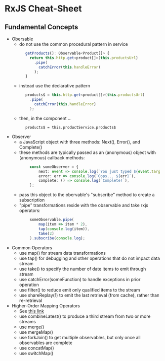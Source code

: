 # RxJS Cheat-Sheet

## Fundamental Concepts

- Obersable
  - do not use the common procedural pattern in service
  ```typescript
        getProducts(): Observable<Product[]> {
          return this.http.get<product[]>(this.productsUrl)
            .pipe(
              catchError(this.handleError)
            );
        }
  ```
  - instead use the declarative pattern
  ```typescript
        products$ = this.http.get<product[]>(this.productsUrl)
          .pipe(
            catchError(this.handleError)
          );
  ```    
  - then, in the component ...
  ```typyescript
        products$ = this.productService.products$
  ```
- Observer
  - a JavaScript object with three methods: Next(), Error(), and Complete()
  - these methods are typically passed as an (anonymous) object with (anonymous) callback methods:
  ```typescript
          const someObserver = {
              next: event => console.log(`You just typed ${event.target.value}!`),
              error: err => console.log(`Oops... ${err}`),
              complete: () => console.log(`Complete!`),
          };
  ```
  - pass this object to the obervable's "subscribe" method to create a subscription
  - "pipe" transformations reside with the observable and take rxjs operators:
  ```javascript
          someObservable.pipe(
              map(item => item * 2),
              tap(console.log(item)),
              take(2)
          ).subscribe(console.log);
  ```
- Common Operators
  - use map() for stream data transformations
  - use tap() for debugging and other operations that do not impact data stream
  - use take() to specify the number of date items to emit through stream
  - use catchError(someFunction) to handle exceptions in prior operation
  - use filter() to reduce emit only qualified items to the stream
  - use shareReplay(1) to emit the last retrieval (from cache), rather than re-retrieval
- Higher-Order Mapping Operators
  - See [this link](https://blog.angular-university.io/rxjs-higher-order-mapping/)
  - use combineLatest() to produce a third stream from two or more streams
  - use merge()
  - use mergeMap() 
  - use forkJoin() to get multiple observables, but only once all observables are complete
  - use concatMap()
  - use switchMap()
